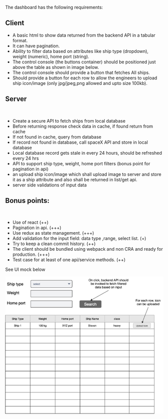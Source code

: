 The dashboard has the following requirements: 

## Client

* A basic html to show data returned from the backend API in a tabular format.
* It can have pagination.
* Ability to filter data based on attributes like ship type (dropdown), weight (numeric), home port (string).
* The control console (the buttons container) should be positioned just above the table as shown in image below.
* The control console should provide a button that fetches All ships.
* Should provide a button for each row to allow the engineers to upload ship icon/image (only jpg/jpeg,png allowed and upto size 100kb).

## Server
​
* Create a secure API to fetch ships from local database
* Before returning response check data in cache, if found return from cache
* If not found in cache, query from database
* If record not found in database, call spaceX API and store in local database
* Local database record gets stale in every 24 hours, should be refreshed every 24 hrs
* API to support ship type, weight, home port filters (bonus point for pagination in api)
* an upload ship icon/image which shall upload image to server and store it as a ship attribute and also shall be returned in list/get api.
* server side validations of input data
​
## Bonus points:
​
* Use of react (++)
* Pagination in api. (+++)
* Use redux as state management. (+++)
* Add validation for the input field: data type ,range, select list. (+)
* Try to keep a clean commit history. (++)
* The client should be bundled using webpack and non CRA and ready for production. (+++)
* Test case for at least of one api/service methods. (++)

See UI mock below

![UI Mock](ui-mock-simple.png)